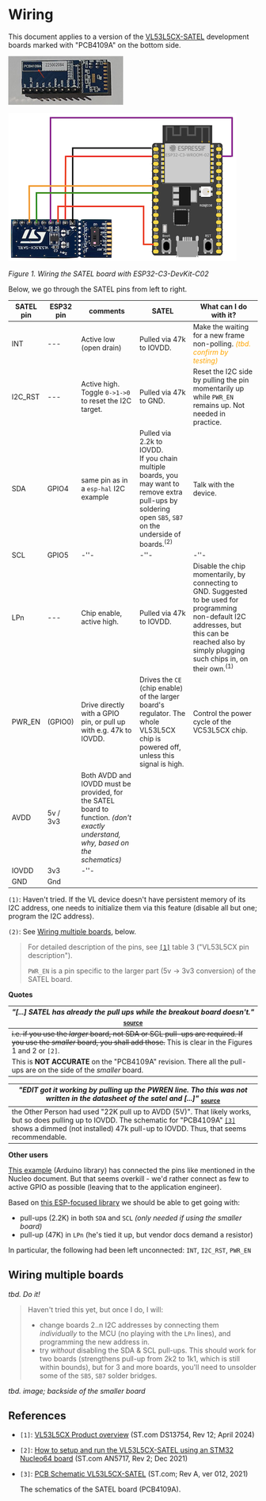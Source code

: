 # Wiring

This document applies to a version of the [VL53L5CX-SATEL](https://www.st.com/en/evaluation-tools/vl53l5cx-satel.html#documentation) development boards marked with "PCB4109A" on the bottom side.

![](.images/VL53L5CX%20bottom.png)

![](.images/Wiring-ESP32-C3-DevKit-C02.png)

*Figure 1. Wiring the SATEL board with ESP32-C3-DevKit-C02*

Below, we go through the SATEL pins from left to right.

|SATEL pin|ESP32 pin|comments|SATEL|What can I do with it?|
|---|---|---|---|---|
|INT|---|Active low (open drain)|Pulled via 47k to IOVDD.|Make the waiting for a new frame non-polling. <font color=orange>*(tbd. confirm by testing)*</font>|
|I2C_RST|---|Active high. Toggle `0->1->0` to reset the I2C target.|Pulled via 47k to GND.|Reset the I2C side by pulling the pin momentarily up while `PWR_EN` remains up. Not needed in practice.|
|SDA|GPIO4|same pin as in a `esp-hal` I2C example|Pulled via 2.2k to IOVDD.<br />If you chain multiple boards, you may want to remove extra pull-ups by soldering open `SB5`, `SB7` on the underside of boards.<sup>(2)</sup>|Talk with the device.|
|SCL|GPIO5|-''-|-''-|-''-|
|LPn|---|Chip enable, active high.|Pulled via 47k to IOVDD.|Disable the chip momentarily, by connecting to GND. Suggested to be used for programming non-default I2C addresses, but this can be reached also by simply plugging such chips in, on their own.<sup>(1)</sup>|
|PWR_EN|(GPIO0)|Drive directly with a GPIO pin, or pull up with e.g. 47k to IOVDD.|Drives the `CE` (chip enable) of the larger board's regulator. The whole VL53L5CX chip is powered off, unless this signal is high.|Control the power cycle of the VC53L5CX chip.|
|AVDD|5v / 3v3|Both AVDD and IOVDD must be provided, for the SATEL board to function. *(don't exactly understand, why, based on the schematics)*|
|IOVDD|3v3|-''-|
|GND|Gnd|

`(1)`: Haven't tried. If the VL device doesn't have persistent memory of its I2C address, one needs to initialize them via this feature (disable all but one; program the I2C address).

`(2)`: See [Wiring multiple boards](), below.


>For detailed description of the pins, see [`[1]`](https://www.st.com/resource/en/datasheet/vl53l5cx.pdf) table 3 ("VL53L5CX pin description").
>
>`PWR_EN` is a pin specific to the larger part (5v -> 3v3 conversion) of the SATEL board.

**Quotes**

|*"[...] SATEL has already the pull ups while the breakout board doesn't."* <sub>[source](https://community.st.com/t5/imaging-sensors/vl53l5cx-satel-won-t-respond-to-i2c/td-p/597080)</sub>|
|---|
|<strike>i.e. if you use the *larger* board, not SDA or SCL pull-ups are required. If you use the *smaller* board, you shall add those.</strike> This is clear in the Figures 1 and 2 or `[2]`.|
|This is **NOT ACCURATE** on the "PCB4109A" revision. There all the pull-ups are on the side of the *smaller* board.|

|*"EDIT got it working by pulling up the PWREN line. Tho this was not written in the datasheet of the satel and [...]"* <sub>[source](https://community.st.com/t5/interface-and-connectivity-ics/i-cannot-see-the-vl53l5cx-device-on-the-i2c-bus-i-m-tried-it/td-p/231586)</sub>|
|---|
|the Other Person had used "22K pull up to AVDD (5V)". That likely works, but so does pulling up to IOVDD. The schematic for "PCB4109A" [`[3]`]() shows a dimmed (not installed) 47k pull-up to IOVDD. Thus, that seems recommendable.|

**Other users**

[This example](https://github.com/stm32duino/VL53L5CX/blob/main/README.md) (Arduino library) has connected the pins like mentioned in the Nucleo document. But that seems overkill - we'd rather connect as few to active GPIO as possible (leaving that to the application engineer).

Based on [this ESP-focused library](https://github.com/RJRP44/VL53L5CX-Library) we should be able to get going with:

- pull-ups (2.2K) in both `SDA` and `SCL` *(only needed if using the smaller board)*
- pull-up (47K) in `LPn` (he's tied it up, but vendor docs demand a resistor)

In particular, the following had been left unconnected: `INT`, `I2C_RST`, `PWR_EN`

## Wiring multiple boards

*tbd. Do it!*

>Haven't tried this yet, but once I do, I will:
>
>- change boards 2..n I2C addresses by connecting them *individually* to the MCU (no playing with the `LPn` lines), and programming the new address in.
>- try *without* disabling the SDA & SCL pull-ups. This should work for two boards (strengthens pull-up from 2k2 to 1k1, which is still within bounds), but for 3 and more boards, you'll need to unsolder some of the `SB5`, `SB7` solder bridges.

*tbd. image; backside of the smaller board*

<!-- tbd. once done, edit the above -->


## References

- `[1]`: [VL53L5CX Product overview](https://www.st.com/resource/en/datasheet/vl53l5cx.pdf) (ST.com DS13754, Rev 12; April 2024)
- `[2]`: [How to setup and run the VL53L5CX-SATEL using an STM32 Nucleo64 board]() (ST.com AN5717, Rev 2; Dec 2021)
- `[3]`: [PCB Schematic VL53L5CX-SATEL](https://www.st.com/en/evaluation-tools/vl53l5cx-satel.html#cad-resources) (ST.com; Rev A, ver 012, 2021)

	The schematics of the SATEL board (PCB4109A).

